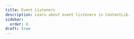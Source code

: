 ```yaml
---
title: Event Listeners
description: Learn about event listeners in ContentLib.
sidebar:
  order: 0
draft: true
---
```

